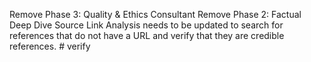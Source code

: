 Remove Phase 3: Quality & Ethics Consultant
Remove Phase 2: Factual Deep Dive
Source Link Analysis needs to be updated to search for references that do not have a URL and verify that they are credible references.
 
 
#   v e r i f y  
 